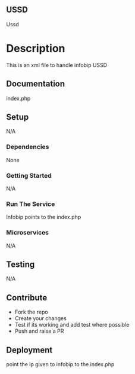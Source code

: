 ## USSD

Ussd

# Description

This is an xml file to handle infobip USSD

## Documentation

index.php

## Setup

N/A

### Dependencies

None

### Getting Started

N/A

### Run The Service

Infobip points to the index.php

### Microservices

N/A

## Testing

N/A

## Contribute

- Fork the repo
- Create your changes
- Test if its working and add test where possible
- Push and raise a PR

## Deployment

point the ip given to infobip to the index.php